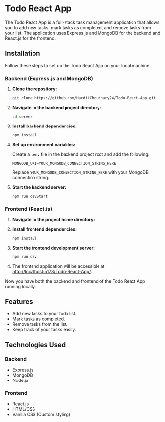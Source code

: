 # Todo React App

The Todo React App is a full-stack task management application that allows you to add new tasks, mark tasks as completed, and remove tasks from your list. The application uses Express.js and MongoDB for the backend and React.js for the frontend.

## Installation

Follow these steps to set up the Todo React App on your local machine:

### Backend (Express.js and MongoDB)

1. **Clone the repository:**

   ```bash
   git clone https://github.com/HardikChoudhary24/Todo-React-App.git
   ```

2. **Navigate to the backend project directory:**

   ```bash
   cd server
   ```

3. **Install backend dependencies:**

   ```bash
   npm install
   ```

4. **Set up environment variables:**

   Create a `.env` file in the backend project root and add the following:

   ```env
   MONGODB_URI=YOUR_MONGODB_CONNECTION_STRING_HERE
   ```

   Replace `YOUR_MONGODB_CONNECTION_STRING_HERE` with your MongoDB connection string.

5. **Start the backend server:**

   ```bash
   npm run devStart
   ```

### Frontend (React.js)

1. **Navigate to the project home directory:**

2. **Install frontend dependencies:**

   ```bash
   npm install
   ```

3. **Start the frontend development server:**

   ```bash
   npm run dev
   ```

4. The frontend application will be accessible at [http://localhost:5173/Todo-React-App/](http://localhost:5173/Todo-React-App/).

Now you have both the backend and frontend of the Todo React App running locally.

## Features

- Add new tasks to your todo list.
- Mark tasks as completed.
- Remove tasks from the list.
- Keep track of your tasks easily.

## Technologies Used

### Backend

- Express.js
- MongoDB
- Node.js

### Frontend

- React.js
- HTML/CSS
- Vanilla CSS (Custom styling)
